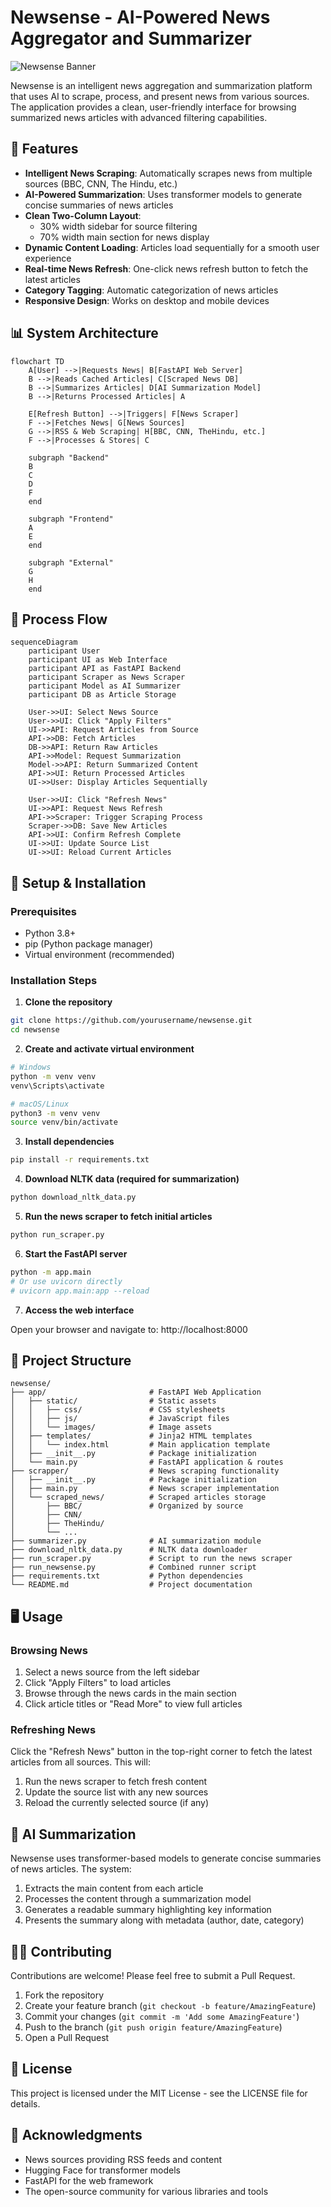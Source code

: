 # Newsense - AI-Powered News Aggregator and Summarizer

![Newsense Banner](app/static/images/placeholder.jpg)

Newsense is an intelligent news aggregation and summarization platform that uses AI to scrape, process, and present news from various sources. The application provides a clean, user-friendly interface for browsing summarized news articles with advanced filtering capabilities.

## 🌟 Features

- **Intelligent News Scraping**: Automatically scrapes news from multiple sources (BBC, CNN, The Hindu, etc.)
- **AI-Powered Summarization**: Uses transformer models to generate concise summaries of news articles
- **Clean Two-Column Layout**:
  - 30% width sidebar for source filtering
  - 70% width main section for news display
- **Dynamic Content Loading**: Articles load sequentially for a smooth user experience
- **Real-time News Refresh**: One-click news refresh button to fetch the latest articles
- **Category Tagging**: Automatic categorization of news articles
- **Responsive Design**: Works on desktop and mobile devices

## 📊 System Architecture

```mermaid
flowchart TD
    A[User] -->|Requests News| B[FastAPI Web Server]
    B -->|Reads Cached Articles| C[Scraped News DB]
    B -->|Summarizes Articles| D[AI Summarization Model]
    B -->|Returns Processed Articles| A
    
    E[Refresh Button] -->|Triggers| F[News Scraper]
    F -->|Fetches News| G[News Sources]
    G -->|RSS & Web Scraping| H[BBC, CNN, TheHindu, etc.]
    F -->|Processes & Stores| C
    
    subgraph "Backend"
    B
    C
    D
    F
    end
    
    subgraph "Frontend"
    A
    E
    end
    
    subgraph "External"
    G
    H
    end
```

## 🔄 Process Flow

```mermaid
sequenceDiagram
    participant User
    participant UI as Web Interface
    participant API as FastAPI Backend
    participant Scraper as News Scraper
    participant Model as AI Summarizer
    participant DB as Article Storage
    
    User->>UI: Select News Source
    User->>UI: Click "Apply Filters"
    UI->>API: Request Articles from Source
    API->>DB: Fetch Articles
    DB->>API: Return Raw Articles
    API->>Model: Request Summarization
    Model->>API: Return Summarized Content
    API->>UI: Return Processed Articles
    UI->>User: Display Articles Sequentially
    
    User->>UI: Click "Refresh News"
    UI->>API: Request News Refresh
    API->>Scraper: Trigger Scraping Process
    Scraper->>DB: Save New Articles
    API->>UI: Confirm Refresh Complete
    UI->>UI: Update Source List
    UI->>UI: Reload Current Articles
```

## 🚀 Setup & Installation

### Prerequisites

- Python 3.8+
- pip (Python package manager)
- Virtual environment (recommended)

### Installation Steps

1. **Clone the repository**

```bash
git clone https://github.com/yourusername/newsense.git
cd newsense
```

2. **Create and activate virtual environment**

```bash
# Windows
python -m venv venv
venv\Scripts\activate

# macOS/Linux
python3 -m venv venv
source venv/bin/activate
```

3. **Install dependencies**

```bash
pip install -r requirements.txt
```

4. **Download NLTK data (required for summarization)**

```bash
python download_nltk_data.py
```

5. **Run the news scraper to fetch initial articles**

```bash
python run_scraper.py
```

6. **Start the FastAPI server**

```bash
python -m app.main
# Or use uvicorn directly
# uvicorn app.main:app --reload
```

7. **Access the web interface**

Open your browser and navigate to: http://localhost:8000

## 🧰 Project Structure

```
newsense/
├── app/                       # FastAPI Web Application
│   ├── static/                # Static assets
│   │   ├── css/               # CSS stylesheets
│   │   ├── js/                # JavaScript files
│   │   └── images/            # Image assets
│   ├── templates/             # Jinja2 HTML templates
│   │   └── index.html         # Main application template
│   ├── __init__.py            # Package initialization
│   └── main.py                # FastAPI application & routes
├── scrapper/                  # News scraping functionality
│   ├── __init__.py            # Package initialization
│   ├── main.py                # News scraper implementation
│   └── scraped_news/          # Scraped articles storage
│       ├── BBC/               # Organized by source
│       ├── CNN/
│       ├── TheHindu/
│       └── ...
├── summarizer.py              # AI summarization module
├── download_nltk_data.py      # NLTK data downloader
├── run_scraper.py             # Script to run the news scraper
├── run_newsense.py            # Combined runner script
├── requirements.txt           # Python dependencies
└── README.md                  # Project documentation
```

## 🖥️ Usage

### Browsing News

1. Select a news source from the left sidebar
2. Click "Apply Filters" to load articles
3. Browse through the news cards in the main section
4. Click article titles or "Read More" to view full articles

### Refreshing News

Click the "Refresh News" button in the top-right corner to fetch the latest articles from all sources. This will:

1. Run the news scraper to fetch fresh content
2. Update the source list with any new sources
3. Reload the currently selected source (if any)

## 🧠 AI Summarization

Newsense uses transformer-based models to generate concise summaries of news articles. The system:

1. Extracts the main content from each article
2. Processes the content through a summarization model
3. Generates a readable summary highlighting key information
4. Presents the summary along with metadata (author, date, category)

## 👨‍💻 Contributing

Contributions are welcome! Please feel free to submit a Pull Request.

1. Fork the repository
2. Create your feature branch (`git checkout -b feature/AmazingFeature`)
3. Commit your changes (`git commit -m 'Add some AmazingFeature'`)
4. Push to the branch (`git push origin feature/AmazingFeature`)
5. Open a Pull Request

## 📝 License

This project is licensed under the MIT License - see the LICENSE file for details.

## 🙏 Acknowledgments

- News sources providing RSS feeds and content
- Hugging Face for transformer models
- FastAPI for the web framework
- The open-source community for various libraries and tools 